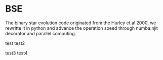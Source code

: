 # BSE
The binary star evolution code originated from the Hurley et.al 2000, we rewritte it in python and advance the operation speed through numba.njit decorator and parallel computing.

test
test2

test3
test4

